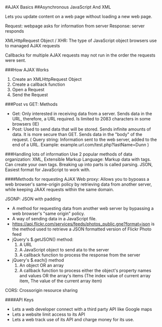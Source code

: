 #AJAX Basics
##Asynchronous JavaScript And XML

Lets you update content on a web page without loading a new web page.

Request: webpage asks for information from server
Response: server responds

XMLHttpRequest Object / XHR: The type of JavaScript object browsers use to managed AJAX requests

Callbacks for multiple AJAX requests may not run in the order the requests were sent.

###How AJAX Works
1. Create an XMLHttpRequest Object
2. Create a callback function
3. Open a Request
4. Send the Request

###Post vs GET: Methods
* Get: Only interested in receiving data from a server. Sends data in the URL, therefore, a URL required. Is limited to 2083 characters in some browsers (IE)
* Post: Used to send data that will be stored. Sends infinite amounts of data. It is more secure than GET. Sends data in the "body" of the request.
( Query string: Information sent to the web server, added to the end of a URL.
  Example: example.url.com/test.php?lastName=Dunn )

###Handling lots of information
Use 2 popular methods of data organization:
XML, Extensible Markup Language: Markup data with tags. Can create your own tags. Breaking up into parts is called parsing.
JSON, Easiest format for JavaScript to work with.

####Methods for requesting AJAX
Web proxy: Allows you to bypoass a web browser's same-origin policy by retrieving data from another server, while keeping JAAX requests within the same domain.

JSONP: JSON with padding
* A method for requesting data from another web server by bypassing a web browser's "same origin" policy.
* A way of sending data in a JavaScript file.
* https://api.flickr.com/services/feeds/photos_public.gne?format=json is the method used to retrieve a JSON formatted version of Flickr Photo feed
* jQuery's $.getJSON() method:
  1. A URL
  2. A JavaScript object to send ata to the server
  3. A callback function to process the response from the server
* jQuery's $.each() method
  1. An object OR an array
  2. A callback function to process either the object's property names and values OR the array's items (The index value of current array item, The value of the current array item)

CORS: Crossorigin resource sharing

####API Keys
* Lets a web developer connect with a third party API like Google maps
* Lets a website limit access to its API
* Lets a web track use of its API and charge money for its use.
